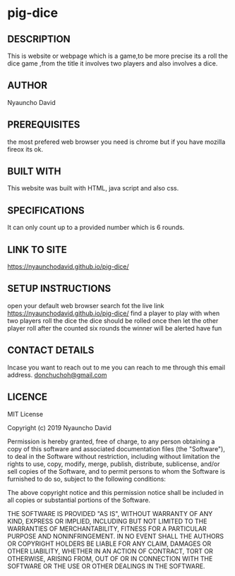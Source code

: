 # pig-dice

## DESCRIPTION
This is website or webpage which is a game,to be more precise its a roll the dice game ,from the title it involves two players and also involves a dice.

## AUTHOR
Nyauncho David

## PREREQUISITES
the most prefered web browser you need is chrome but if you have mozilla fireox its ok.

## BUILT WITH
This website was built with HTML, java script and also css.
 
## SPECIFICATIONS
It can only count up to a provided number which is 6 rounds.

## LINK TO SITE
https://nyaunchodavid.github.io/pig-dice/

## SETUP INSTRUCTIONS
open your default web browser
search fot the live link https://nyaunchodavid.github.io/pig-dice/
find a player to play with
when two players roll the dice
the dice should be rolled once
then let the other player roll
after the counted six rounds the winner will be alerted
have fun

## CONTACT DETAILS
Incase you want to reach out to me you can reach to me through this email address. donchuchoh@gmail.com

## LICENCE
MIT License

Copyright (c) 2019 Nyauncho David

Permission is hereby granted, free of charge, to any person obtaining a copy
of this software and associated documentation files (the "Software"), to deal
in the Software without restriction, including without limitation the rights
to use, copy, modify, merge, publish, distribute, sublicense, and/or sell
copies of the Software, and to permit persons to whom the Software is
furnished to do so, subject to the following conditions:

The above copyright notice and this permission notice shall be included in all
copies or substantial portions of the Software.

THE SOFTWARE IS PROVIDED "AS IS", WITHOUT WARRANTY OF ANY KIND, EXPRESS OR
IMPLIED, INCLUDING BUT NOT LIMITED TO THE WARRANTIES OF MERCHANTABILITY,
FITNESS FOR A PARTICULAR PURPOSE AND NONINFRINGEMENT. IN NO EVENT SHALL THE
AUTHORS OR COPYRIGHT HOLDERS BE LIABLE FOR ANY CLAIM, DAMAGES OR OTHER
LIABILITY, WHETHER IN AN ACTION OF CONTRACT, TORT OR OTHERWISE, ARISING FROM,
OUT OF OR IN CONNECTION WITH THE SOFTWARE OR THE USE OR OTHER DEALINGS IN THE
SOFTWARE.
